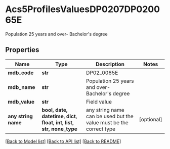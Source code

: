 # Acs5ProfilesValuesDP0207DP020065E

Population 25 years and over- Bachelor's degree

## Properties
Name | Type | Description | Notes
------------ | ------------- | ------------- | -------------
**mdb_code** | **str** | DP02_0065E | 
**mdb_name** | **str** | Population 25 years and over- Bachelor&#39;s degree | 
**mdb_value** | **str** | Field value | 
**any string name** | **bool, date, datetime, dict, float, int, list, str, none_type** | any string name can be used but the value must be the correct type | [optional]

[[Back to Model list]](../README.md#documentation-for-models) [[Back to API list]](../README.md#documentation-for-api-endpoints) [[Back to README]](../README.md)


